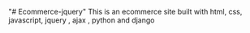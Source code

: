 "# Ecommerce-jquery" 
This is an ecommerce site built with html, css, javascript, jquery , ajax , python and django 
